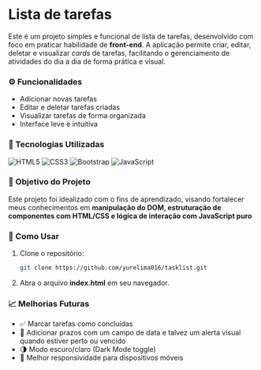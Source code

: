# Lista de tarefas

Este é um projeto simples e funcional de lista de tarefas, desenvolvido com foco em praticar habilidade de **front-end**. A aplicação permite criar, editar, deletar e visualizar _cards_ de tarefas, facilitando o gerenciamento de atividades do dia a dia de forma prática e visual.

### ⚙️ Funcionalidades

- Adicionar novas tarefas
- Editar e deletar tarefas criadas
- Visualizar tarefas de forma organizada
- Interface leve e intuitiva

### 🤖 Tecnologias Utilizadas

![HTML5](https://img.shields.io/badge/html5-%23E34F26.svg?style=for-the-badge&logo=html5&logoColor=white)
![CSS3](https://img.shields.io/badge/css3-%231572B6.svg?style=for-the-badge&logo=css3&logoColor=white)
![Bootstrap](https://img.shields.io/badge/bootstrap-%238511FA.svg?style=for-the-badge&logo=bootstrap&logoColor=white)
![JavaScript](https://img.shields.io/badge/javascript-%23323330.svg?style=for-the-badge&logo=javascript&logoColor=%23F7DF1E)

### 🎯 Objetivo do Projeto

Este projeto foi idealizado com o fins de aprendizado, visando fortalecer meus conhecimentos em **manipulação do DOM, estruturação de componentes com HTML/CSS e lógica de interação com JavaScript puro**

### 🤔 Como Usar

1. Clone o repositório:
   ```bash
   git clone https://github.com/yurelima016/tasklist.git
   ```
2. Abra o arquivo **index.html** em seu navegador.

### 📈 Melhorias Futuras

- ✅ Marcar tarefas como concluídas
- 📅 Adicionar prazos com um campo de data e talvez um alerta visual quando estiver perto ou vencido
- 🌗 Modo escuro/claro (Dark Mode toggle)
- 📱 Melhor responsividade para dispositivos móveis
